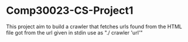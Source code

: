 # Comp30023-CS-Project1
This project aim to build a crawler that fetches urls found from the HTML file got from the url given in stdin
use as "./ crawler 'url'"
